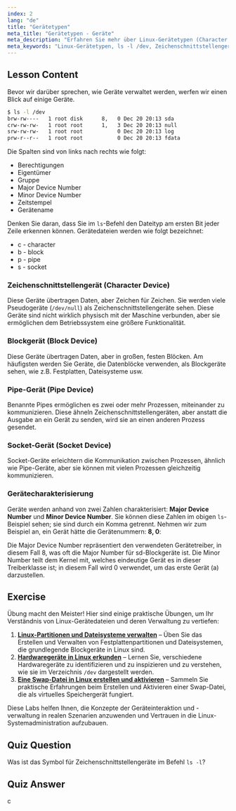 ```yaml
---
index: 2
lang: "de"
title: "Gerätetypen"
meta_title: "Gerätetypen - Geräte"
meta_description: "Erfahren Sie mehr über Linux-Gerätetypen (Character, Block, Pipe, Socket) und wie Sie diese mit `ls -l /dev` identifizieren können. Verstehen Sie Major/Minor Device Numbers. Linux-Tutorial für Anfänger."
meta_keywords: "Linux-Gerätetypen, ls -l /dev, Zeichenschnittstellengerät, Blockgerät, Major Minor Device Number, Linux-Tutorial, Linux-Anleitung, Anfänger"
---
```


## Lesson Content

Bevor wir darüber sprechen, wie Geräte verwaltet werden, werfen wir einen Blick auf einige Geräte.

```bash
$ ls -l /dev
brw-rw----   1 root disk      8,   0 Dec 20 20:13 sda
crw-rw-rw-   1 root root      1,   3 Dec 20 20:13 null
srw-rw-rw-   1 root root           0 Dec 20 20:13 log
prw-r--r--   1 root root           0 Dec 20 20:13 fdata
```

Die Spalten sind von links nach rechts wie folgt:

- Berechtigungen
- Eigentümer
- Gruppe
- Major Device Number
- Minor Device Number
- Zeitstempel
- Gerätename

Denken Sie daran, dass Sie im `ls`-Befehl den Dateityp am ersten Bit jeder Zeile erkennen können. Gerätedateien werden wie folgt bezeichnet:

- c - character
- b - block
- p - pipe
- s - socket

### Zeichenschnittstellengerät (Character Device)

Diese Geräte übertragen Daten, aber Zeichen für Zeichen. Sie werden viele Pseudogeräte (`/dev/null`) als Zeichenschnittstellengeräte sehen. Diese Geräte sind nicht wirklich physisch mit der Maschine verbunden, aber sie ermöglichen dem Betriebssystem eine größere Funktionalität.

### Blockgerät (Block Device)

Diese Geräte übertragen Daten, aber in großen, festen Blöcken. Am häufigsten werden Sie Geräte, die Datenblöcke verwenden, als Blockgeräte sehen, wie z.B. Festplatten, Dateisysteme usw.

### Pipe-Gerät (Pipe Device)

Benannte Pipes ermöglichen es zwei oder mehr Prozessen, miteinander zu kommunizieren. Diese ähneln Zeichenschnittstellengeräten, aber anstatt die Ausgabe an ein Gerät zu senden, wird sie an einen anderen Prozess gesendet.

### Socket-Gerät (Socket Device)

Socket-Geräte erleichtern die Kommunikation zwischen Prozessen, ähnlich wie Pipe-Geräte, aber sie können mit vielen Prozessen gleichzeitig kommunizieren.

### Gerätecharakterisierung

Geräte werden anhand von zwei Zahlen charakterisiert: **Major Device Number** und **Minor Device Number**. Sie können diese Zahlen im obigen `ls`-Beispiel sehen; sie sind durch ein Komma getrennt. Nehmen wir zum Beispiel an, ein Gerät hätte die Gerätenummern: **8, 0**:

Die Major Device Number repräsentiert den verwendeten Gerätetreiber, in diesem Fall 8, was oft die Major Number für sd-Blockgeräte ist. Die Minor Number teilt dem Kernel mit, welches eindeutige Gerät es in dieser Treiberklasse ist; in diesem Fall wird 0 verwendet, um das erste Gerät (a) darzustellen.

## Exercise

Übung macht den Meister! Hier sind einige praktische Übungen, um Ihr Verständnis von Linux-Gerätedateien und deren Verwaltung zu vertiefen:

1. **[Linux-Partitionen und Dateisysteme verwalten](https://labex.io/de/labs/comptia-manage-linux-partitions-and-filesystems-590845)** – Üben Sie das Erstellen und Verwalten von Festplattenpartitionen und Dateisystemen, die grundlegende Blockgeräte in Linux sind.
2. **[Hardwaregeräte in Linux erkunden](https://labex.io/de/labs/comptia-explore-hardware-devices-in-linux-590861)** – Lernen Sie, verschiedene Hardwaregeräte zu identifizieren und zu inspizieren und zu verstehen, wie sie im Verzeichnis `/dev` dargestellt werden.
3. **[Eine Swap-Datei in Linux erstellen und aktivieren](https://labex.io/de/labs/comptia-create-and-activate-a-swap-file-in-linux-590858)** – Sammeln Sie praktische Erfahrungen beim Erstellen und Aktivieren einer Swap-Datei, die als virtuelles Speichergerät fungiert.

Diese Labs helfen Ihnen, die Konzepte der Geräteinteraktion und -verwaltung in realen Szenarien anzuwenden und Vertrauen in die Linux-Systemadministration aufzubauen.

## Quiz Question

Was ist das Symbol für Zeichenschnittstellengeräte im Befehl `ls -l`?

## Quiz Answer

c

